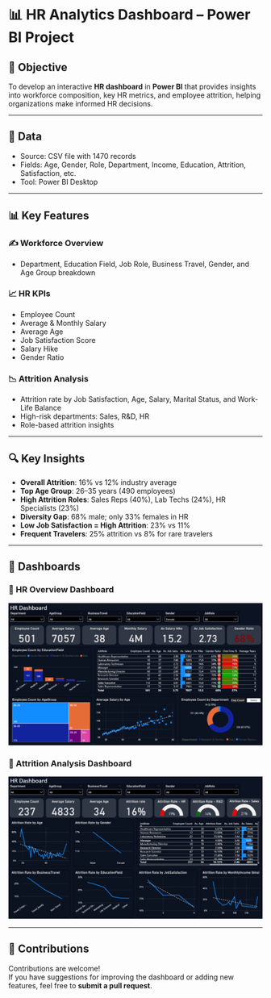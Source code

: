 # 📊 HR Analytics Dashboard – Power BI Project

## 🌟 Objective
To develop an interactive **HR dashboard** in **Power BI** that provides insights into workforce composition, key HR metrics, and employee attrition, helping organizations make informed HR decisions.

---

## 📂 Data
- Source: CSV file with 1470 records
- Fields: Age, Gender, Role, Department, Income, Education, Attrition, Satisfaction, etc.
- Tool: Power BI Desktop

---

## 📊 Key Features

### ✍️ Workforce Overview
- Department, Education Field, Job Role, Business Travel, Gender, and Age Group breakdown

### 📈 HR KPIs
- Employee Count
- Average & Monthly Salary
- Average Age
- Job Satisfaction Score
- Salary Hike
- Gender Ratio

### 📉 Attrition Analysis
- Attrition rate by Job Satisfaction, Age, Salary, Marital Status, and Work-Life Balance
- High-risk departments: Sales, R&D, HR
- Role-based attrition insights

---

## 🔍 Key Insights

- **Overall Attrition**: 16% vs 12% industry average
- **Top Age Group**: 26–35 years (490 employees)
- **High Attrition Roles**: Sales Reps (40%), Lab Techs (24%), HR Specialists (23%)
- **Diversity Gap**: 68% male; only 33% females in HR
- **Low Job Satisfaction = High Attrition**: 23% vs 11%
- **Frequent Travelers**: 25% attrition vs 8% for rare travelers

---


## 📸 Dashboards

### 🎯 HR Overview Dashboard  
![HR Overview Dashboard](hr_overview.png)

### 🧩 Attrition Analysis Dashboard  
![Attrition Analysis Dashboard](hr_attrition.png)

---
## 🤝 Contributions

Contributions are welcome!  
If you have suggestions for improving the dashboard or adding new features, feel free to **submit a pull request**.
